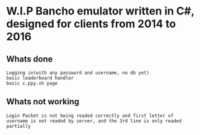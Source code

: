 # W.I.P Bancho emulator written in C#, designed for clients from 2014 to 2016

## Whats done
```
Logging in(with any password and username, no db yet)
basic leaderboard handler
basic c.ppy.sh page
```

## Whats not working
```
Login Packet is not being readed correctly and first letter of username is not readed by server, and the 3rd line is only readed partially
```